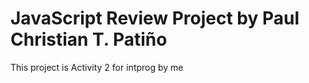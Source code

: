 # JavaScript Review Project by Paul Christian T. Patiño
This project is Activity 2 for intprog by me